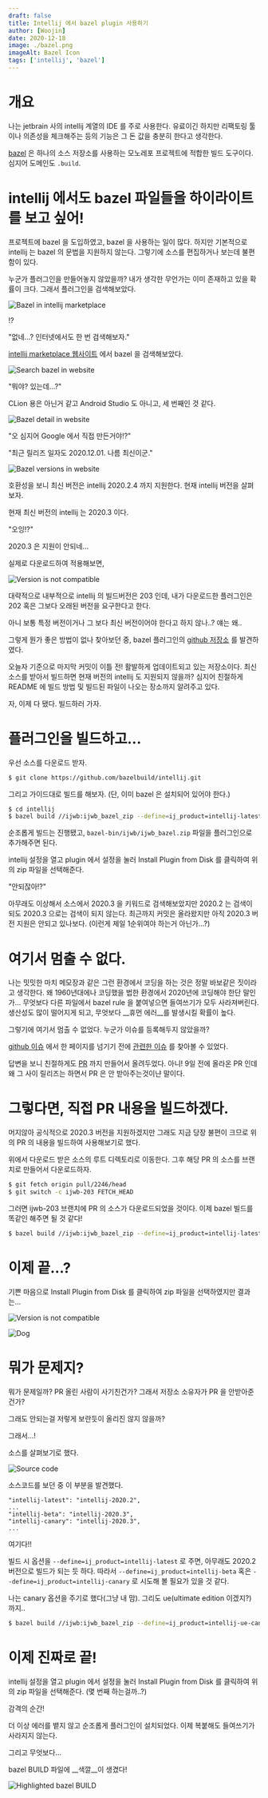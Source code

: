 ```yaml
---
draft: false
title: Intellij 에서 bazel plugin 사용하기
author: [Woojin]
date: 2020-12-18
image: ./bazel.png
imageAlt: Bazel Icon
tags: ['intellij', 'bazel']
---
```


# 개요

나는 jetbrain 사의 intellij 계열의 IDE 를 주로 사용한다.
유료이긴 하지만 리팩토링 툴이나 의존성을 체크해주는 등의 기능은 그 돈 값을 충분히 한다고 생각한다.

[bazel](https://bazel.build/) 은 하나의 소스 저장소를 사용하는 모노레포 프로젝트에 적합한 빌드 도구이다.
심지어 도메인도 `.build`.

# intellij 에서도 bazel 파일들을 하이라이트를 보고 싶어!

프로젝트에 bazel 을 도입하였고, bazel 을 사용하는 일이 많다.
하지만 기본적으로 intellij 는 bazel 의 문법을 지원하지 않는다. 그렇기에 소스를 편집하거나 보는데 불편함이 있다.

누군가 플러그인을 만들어놓지 않았을까? 내가 생각한 무언가는 이미 존재하고 있을 확률이 크다.
그래서 플러그인을 검색해보았다.

![Bazel in intellij marketplace](./intellij_market.png)

!?

"없네...? 인터넷에서도 한 번 검색해보자."

[intellij marketplace 웹사이트](https://plugins.jetbrains.com/) 에서 bazel 을 검색해보았다.

![Search bazel in website](./search_bazel_in_website.png)

"뭐야? 있는데...?"

CLion 용은 아닌거 같고 Android Studio 도 아니고, 세 번째인 것 같다.

![Bazel detail in website](./bazel_detail_in_website.png)

"오 심지어 Google 에서 직접 만든거야!?"

"최근 릴리즈 일자도 2020.12.01. 나름 최신이군."

![Bazel versions in website](./bazel_versions_in_website.png)

호환성을 보니 최신 버전은 intellij 2020.2.4 까지 지원한다.
현재 intellij 버전을 살펴보자.

현재 최신 버전의 intellij 는 2020.3 이다.

"오잉!?"

2020.3 은 지원이 안되네...

실제로 다운로드하여 적용해보면,

![Version is not compatible](./version_not_compatible.png)

대략적으로 내부적으로 intellij 의 빌드버전은 203 인데, 내가 다운로드한 플러그인은 202 혹은 그보다 오래된 버전을 요구한다고 한다.

아니 보통 특정 버전이거나 그 보다 최신 버전이어야 한다고 하지 않나..? 얘는 왜..

그렇게 뭔가 좋은 방법이 없나 찾아보던 중, bazel 플러그인의 [github 저장소](https://github.com/bazelbuild/intellij) 를 발견하였다.

오늘자 기준으로 마지막 커밋이 이틀 전! 활발하게 업데이트되고 있는 저장소이다.
최신 소스를 받아서 빌드하면 현재 버전의 intellij 도 지원되지 않을까?
심지어 친절하게 README 에 빌드 방법 및 빌드된 파일이 나오는 장소까지 알려주고 있다.

자, 이제 다 됐다. 빌드하러 가자.

# 플러그인을 빌드하고...

우선 소스를 다운로드 받자.

```bash
$ git clone https://github.com/bazelbuild/intellij.git
```

그리고 가이드대로 빌드를 해보자. (단, 이미 bazel 은 설치되어 있어야 한다.)

```bash
$ cd intellij
$ bazel build //ijwb:ijwb_bazel_zip --define=ij_product=intellij-latest
```

순조롭게 빌드는 진행됐고, `bazel-bin/ijwb/ijwb_bazel.zip` 파일을 플러그인으로 추가해주면 된다.

intellij 설정을 열고 plugin 에서 설정을 눌러 Install Plugin from Disk 를 클릭하여 위의 zip 파일을 선택해준다.

"안되잖아!?"

아무래도 이상해서 소스에서 2020.3 을 키워드로 검색해보았지만 2020.2 는 검색이 되도 2020.3 으로는 검색이 되지 않는다.
최근까지 커밋은 올라왔지만 아직 2020.3 버전 지원은 안되고 있나보다. (이런게 제일 1순위여야 하는거 아닌가...?)

# 여기서 멈출 수 없다.

나는 밋밋한 마치 메모장과 같은 그런 환경에서 코딩을 하는 것은 정말 바보같은 짓이라고 생각한다.
왜 1960년대에나 코딩했을 법한 환경에서 2020년에 코딩해야 한단 말인가...
무엇보다 다른 파일에서 bazel rule 을 붙여넣으면 들여쓰기가 모두 사라져버린다.
생산성도 많이 떨어지게 되고, 무엇보다 __휴먼 에러__를 발생시킬 확률이 높다.

그렇기에 여기서 멈출 수 없었다. 누군가 이슈를 등록해두지 않았을까?

[github 이슈](https://github.com/bazelbuild/intellij/issues) 에서 한 페이지를 넘기기 전에 
[관련한 이슈](https://github.com/bazelbuild/intellij/issues/2102) 를 찾아볼 수 있었다.

답변을 보니 친절하게도 [PR](https://github.com/bazelbuild/intellij/pull/2246) 까지 만들어서 올려두었다.
아니! 9일 전에 올라온 PR 인데 왜 그 사이 릴리즈는 하면서 PR 은 안 받아주는것이냔 말이다.

# 그렇다면, 직접 PR 내용을 빌드하겠다.

머지않아 공식적으로 2020.3 버전을 지원하겠지만 그래도 지금 당장 불편이 크므로 위의 PR 의 내용을 빌드하여 사용해보기로 했다.

위에서 다운로드 받은 소스의 루트 디렉토리로 이동한다.
그후 해당 PR 의 소스를 브랜치로 만들어서 다운로드하자.

```bash
$ git fetch origin pull/2246/head
$ git switch -c ijwb-203 FETCH_HEAD
```

그러면 ijwb-203 브랜치에 PR 의 소스가 다운로드되었을 것이다.
이제 bazel 빌드를 똑같인 해주면 될 것 같다!

```bash
$ bazel build //ijwb:ijwb_bazel_zip --define=ij_product=intellij-latest
```

# 이제 끝...?

기쁜 마음으로 Install Plugin from Disk 를 클릭하여 zip 파일을 선택하였지만 결과는...

![Version is not compatible](./version_not_compatible.png)

![Dog](./dog.jpg)

# 뭐가 문제지?

뭐가 문제일까? PR 올린 사람이 사기친건가? 그래서 저장소 소유자가 PR 을 안받아준건가?

그래도 안되는걸 저렇게 보란듯이 올리진 않지 않을까?

그래서...!

소스를 살펴보기로 했다.

![Source code](./source_code.png)

소스코드를 보던 중 이 부분을 발견했다.

```
"intellij-latest": "intellij-2020.2",
...
"intellij-beta": "intellij-2020.3",
"intellij-canary": "intellij-2020.3",
...
```

여기다!!

빌드 시 옵션을 `--define=ij_product=intellij-latest` 로 주면, 아무래도 2020.2 버전으로 빌드가 되는 듯 하다.
따라서 `--define=ij_product=intellij-beta` 혹은 `--define=ij_product=intellij-canary` 로 시도해 볼 필요가 있을 것 같다.

나는 canary 옵션을 주기로 했다(그냥 내 맘). 그리도 ue(ultimate edition 이겠지?) 까지..

```bash
$ bazel build //ijwb:ijwb_bazel_zip --define=ij_product=intellij-ue-canary
```

# 이제 진짜로 끝!

intellij 설정을 열고 plugin 에서 설정을 눌러 Install Plugin from Disk 를 클릭하여 위의 zip 파일을 선택해준다.
(몇 번째 하는걸까..?)

감격의 순간!

더 이상 에러를 뱉지 않고 순조롭게 플러그인이 설치되었다.
이제 복붙해도 들여쓰기가 사라지지 않는다.

그리고 무엇보다...

bazel BUILD 파일에 __색깔__이 생겼다!

![Highlighted bazel BUILD](./bazel_file.png)
